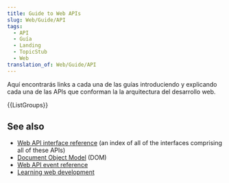 ```yaml
---
title: Guide to Web APIs
slug: Web/Guide/API
tags:
  - API
  - Guía
  - Landing
  - TopicStub
  - Web
translation_of: Web/Guide/API
---
```

<p>Aquí encontrarás links a cada una de las guías introduciendo y explicando cada una de las APIs que conforman la la arquitectura del desarrollo web.</p>


<p>{{ListGroups}}</p>

<h2 id="See_also">See also</h2>

<ul>
 <li><a href="/en-US/docs/Web/API">Web API interface reference</a> (an index of all of the interfaces comprising all of these APIs)</li>
 <li><a href="/en-US/docs/Web/API/Document_Object_Model">Document Object Model</a> (DOM)</li>
 <li><a href="/en-US/docs/Web/Events">Web API event reference</a></li>
 <li><a href="/en-US/docs/Learn">Learning web development</a></li>
</ul>

